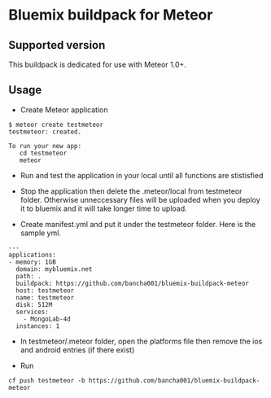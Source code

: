 # Bluemix buildpack for Meteor

## Supported version

This buildpack is dedicated for use with Meteor 1.0+.

## Usage

* Create Meteor application

```
$ meteor create testmeteor
testmeteor: created.

To run your new app:
   cd testmeteor
   meteor
```
* Run and test the application in your local until all functions are stistisfied

* Stop the application then delete the .meteor/local from testmeteor folder. Otherwise unneccessary files will be uploaded when you deploy it to bluemix and it will take longer time to upload.

* Create manifest.yml and put it under the testmeteor folder.
Here is the sample yml.
```
---
applications:
- memory: 1GB
  domain: mybluemix.net
  path: .
  buildpack: https://github.com/bancha001/bluemix-buildpack-meteor
  host: testmeteor
  name: testmeteor
  disk: 512M
  services:
    - MongoLab-4d
  instances: 1
```

* In testmeteor/.meteor folder, open the platforms file then remove the ios and android entries (if there exist)

* Run 
```
cf push testmeteor -b https://github.com/bancha001/bluemix-buildpack-meteor

```
